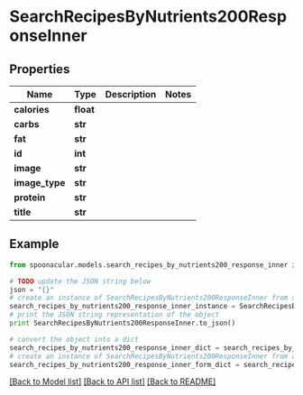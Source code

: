 # SearchRecipesByNutrients200ResponseInner


## Properties

Name | Type | Description | Notes
------------ | ------------- | ------------- | -------------
**calories** | **float** |  | 
**carbs** | **str** |  | 
**fat** | **str** |  | 
**id** | **int** |  | 
**image** | **str** |  | 
**image_type** | **str** |  | 
**protein** | **str** |  | 
**title** | **str** |  | 

## Example

```python
from spoonacular.models.search_recipes_by_nutrients200_response_inner import SearchRecipesByNutrients200ResponseInner

# TODO update the JSON string below
json = "{}"
# create an instance of SearchRecipesByNutrients200ResponseInner from a JSON string
search_recipes_by_nutrients200_response_inner_instance = SearchRecipesByNutrients200ResponseInner.from_json(json)
# print the JSON string representation of the object
print SearchRecipesByNutrients200ResponseInner.to_json()

# convert the object into a dict
search_recipes_by_nutrients200_response_inner_dict = search_recipes_by_nutrients200_response_inner_instance.to_dict()
# create an instance of SearchRecipesByNutrients200ResponseInner from a dict
search_recipes_by_nutrients200_response_inner_form_dict = search_recipes_by_nutrients200_response_inner.from_dict(search_recipes_by_nutrients200_response_inner_dict)
```
[[Back to Model list]](../README.md#documentation-for-models) [[Back to API list]](../README.md#documentation-for-api-endpoints) [[Back to README]](../README.md)


